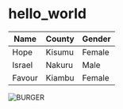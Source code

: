 # hello_world

|Name   |County |Gender |
|-------|-------|-------|
|Hope   |Kisumu |Female |
|Israel |Nakuru |Male   |
|Favour |Kiambu |Female |


![BURGER](https://images.pexels.com/photos/1639562/pexels-photo-1639562.jpeg?cs=srgb&dl=pexels-valeria-boltneva-1639562.jpg&fm=jpg)
